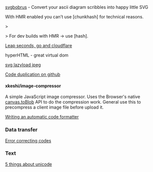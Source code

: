 [svgbobrus](https://github.com/ivanceras/svgbobrus) - Convert your ascii diagram scribbles into happy little SVG

With HMR enabled you can’t use \[chunkhash\] for technical reasons.

&gt;

&gt; For dev builds with HMR -&gt; use \[hash\].

[Leap seconds, go and cloudflare ](https://drive.google.com/file/d/0By8bdXh3iQ8DcmpjRVhrdzVnVmc/view)

hyperHTML - great virtual dom

[svg lazyload jpeg](https://twitter.com/mikaelainalem/status/918213244954861569)

[Code duplication on github](https://blog.acolyer.org/2017/11/20/dejavu-a-map-of-code-duplicates-on-github/)

#### xkeshi/image-compressor

A simple JavaScript image compressor. Uses the Browser's native [canvas.toBlob](https://developer.mozilla.org/en-US/docs/Web/API/HTMLCanvasElement/toBlob) API to do the compression work. General use this to precompress a client image file before upload it.

[Writing an automatic code formatter](http://journal.stuffwithstuff.com/2015/09/08/the-hardest-program-ive-ever-written/?sort)

### Data transfer

[Error correcting codes](https://monades.roperzh.com/error-correction-reed-solomon/)

### Text

[5 things about unicode](https://gojko.net/2017/11/07/five-things-about-unicode.html)

